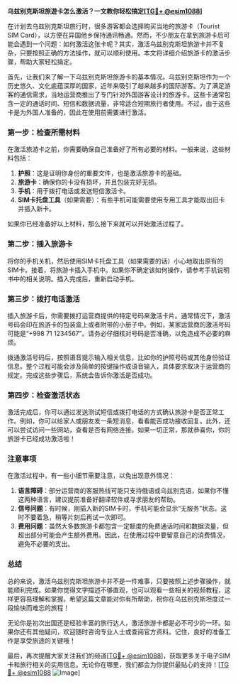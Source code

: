 **乌兹别克斯坦旅遊卡怎么激活？一文教你轻松搞定[[TG💪+ @esim1088](https://t.me/s/esim1088)]**

在计划去乌兹别克斯坦旅行时，很多游客都会选择购买当地的旅游卡（Tourist SIM Card），以方便在异国他乡保持通讯畅通。然而，不少朋友在拿到旅游卡后可能会遇到一个问题：如何激活这张卡呢？其实，激活乌兹别克斯坦旅游卡并不复杂，只要按照正确的方法操作，就可以顺利使用。本文将详细介绍旅游卡的激活步骤，帮助大家轻松搞定。

首先，让我们来了解一下乌兹别克斯坦旅游卡的基本情况。乌兹别克斯坦作为一个历史悠久、文化底蕴深厚的国家，近年来吸引了越来越多的国际游客。为了满足游客的通信需求，当地运营商推出了专门针对外国游客设计的旅游卡。这些卡通常包含一定的通话时间、短信和数据流量，非常适合短期旅行者使用。不过，由于这些卡是为外国人准备的，因此在使用前需要进行激活。

### 第一步：检查所需材料

在激活旅游卡之前，你需要确保自己准备好了所有必要的材料。一般来说，这些材料包括：
1. **护照**：这是证明你身份的重要文件，也是激活旅游卡的基础。
2. **旅游卡**：确保你的卡没有损坏，并且包装完好无损。
3. **手机**：用于拨打电话或发送短信激活卡。
4. **SIM卡托盘工具**（如果需要）：有些手机可能需要使用专用工具才能取出旧卡并插入新卡。

如果你已经准备好以上材料，那么接下来就可以开始激活过程了。

### 第二步：插入旅游卡

将你的手机关机，然后使用SIM卡托盘工具（如果需要的话）小心地取出原有的SIM卡。接着，将旅游卡插入手机中。如果你不确定该如何操作，请参考手机说明书中的相关说明。插入完成后，重新启动手机。

### 第三步：拨打电话激活

插入旅游卡后，你需要拨打运营商提供的特定号码来激活卡片。通常情况下，激活号码会印在旅游卡的包装盒上或者附带的小册子中。例如，某家运营商的激活号码可能是“+998 71 1234567”。请务必仔细核对号码是否准确，以免造成不必要的麻烦。

拨通激活号码后，按照语音提示输入相关信息，比如你的护照号码或其他身份验证信息。整个过程可能会涉及简单的按键操作或语音输入，具体要求取决于运营商的规定。完成这些步骤后，系统会告诉你激活是否成功。

### 第四步：检查激活状态

激活完成后，你可以通过发送测试短信或拨打电话的方式确认旅游卡是否正常工作。例如，你可以给家人或朋友发一条短消息，看看能否成功接收回复。此外，还可以尝试访问一些网站，查看是否有网络连接。如果一切正常，那就恭喜你，你的旅游卡已经成功激活啦！

### 注意事项

在激活过程中，有一些小细节需要注意，以免出现意外情况：
1. **语言障碍**：部分运营商的客服热线可能只支持俄语或乌兹别克语，如果你不懂这两种语言，建议提前准备好翻译软件或寻求朋友的帮助。
2. **信号问题**：有时候，刚插入新的SIM卡时，手机可能会显示“无服务”状态。这时不要着急，稍等片刻后再试一次即可。
3. **费用问题**：虽然大多数旅游卡都包含一定额度的免费通话时间和数据流量，但超出部分可能会产生额外费用。因此，在使用过程中要留意自己的消费情况，避免不必要的支出。

### 总结

总的来说，激活乌兹别克斯坦旅游卡并不是一件难事，只要按照上述步骤操作，就能顺利完成。如果你觉得文字描述不够直观，也可以观看一些相关的视频教程，这样更容易理解和掌握。希望这篇文章能对你有所帮助，祝你在乌兹别克斯坦度过一段愉快而难忘的旅程！

无论你是初次出国还是经验丰富的旅行达人，激活旅游卡都是必不可少的一环。如果你还有其他疑问，欢迎随时咨询专业人士或查阅官方资料。记住，良好的准备工作是享受旅途的关键哦！

最后，再次提醒大家关注我们的频道[[TG💪+ @esim1088](https://t.me/s/esim1088)]，获取更多关于电子SIM卡和旅行相关的实用信息。无论你在哪里，我们都会为你提供最贴心的支持！[[TG💪+ @esim1088](https://t.me/s/esim1088) ![Image](https://i.postimg.cc/4NQfJmqS/Snipaste-2025-05-13-00-14-12.png)]